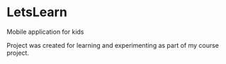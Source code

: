# LetsLearn
Mobile application for kids

Project was created for learning and experimenting as part of my course project.
